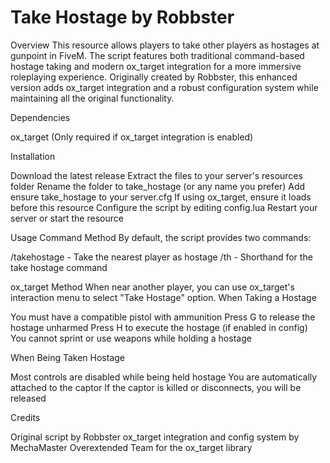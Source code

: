 # Take Hostage by Robbster

Overview
This resource allows players to take other players as hostages at gunpoint in FiveM. The script features both traditional command-based hostage taking and modern ox_target integration for a more immersive roleplaying experience.
Originally created by Robbster, this enhanced version adds ox_target integration and a robust configuration system while maintaining all the original functionality.

Dependencies

ox_target (Only required if ox_target integration is enabled)

Installation

Download the latest release
Extract the files to your server's resources folder
Rename the folder to take_hostage (or any name you prefer)
Add ensure take_hostage to your server.cfg
If using ox_target, ensure it loads before this resource
Configure the script by editing config.lua
Restart your server or start the resource

Usage
Command Method
By default, the script provides two commands:

/takehostage - Take the nearest player as hostage
/th - Shorthand for the take hostage command

ox_target Method
When near another player, you can use ox_target's interaction menu to select "Take Hostage" option.
When Taking a Hostage

You must have a compatible pistol with ammunition
Press G to release the hostage unharmed
Press H to execute the hostage (if enabled in config)
You cannot sprint or use weapons while holding a hostage

When Being Taken Hostage

Most controls are disabled while being held hostage
You are automatically attached to the captor
If the captor is killed or disconnects, you will be released

Credits

Original script by Robbster
ox_target integration and config system by MechaMaster
Overextended Team for the ox_target library
